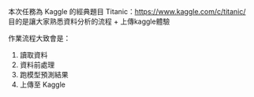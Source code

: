 本次任務為 Kaggle 的經典題目 Titanic：https://www.kaggle.com/c/titanic/ <br />
目的是讓大家熟悉資料分析的流程 + 上傳kaggle體驗

作業流程大致會是：

1. 讀取資料
2. 資料前處理
3. 跑模型預測結果
4. 上傳至 Kaggle
